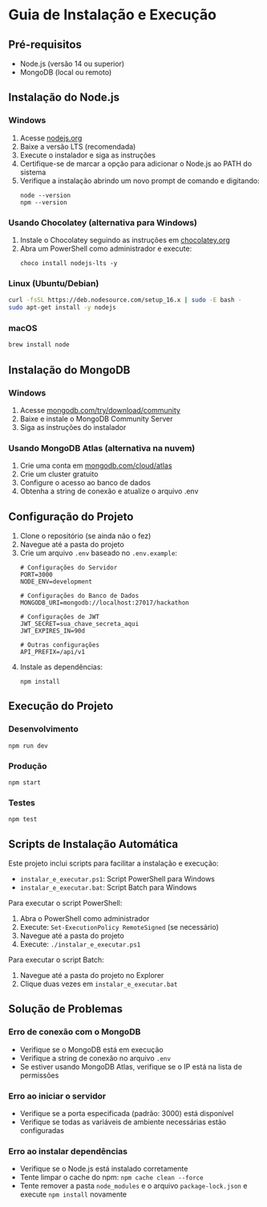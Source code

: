# Guia de Instalação e Execução

## Pré-requisitos

- Node.js (versão 14 ou superior)
- MongoDB (local ou remoto)

## Instalação do Node.js

### Windows

1. Acesse [nodejs.org](https://nodejs.org/)
2. Baixe a versão LTS (recomendada)
3. Execute o instalador e siga as instruções
4. Certifique-se de marcar a opção para adicionar o Node.js ao PATH do sistema
5. Verifique a instalação abrindo um novo prompt de comando e digitando:
   ```
   node --version
   npm --version
   ```

### Usando Chocolatey (alternativa para Windows)

1. Instale o Chocolatey seguindo as instruções em [chocolatey.org](https://chocolatey.org/install)
2. Abra um PowerShell como administrador e execute:
   ```
   choco install nodejs-lts -y
   ```

### Linux (Ubuntu/Debian)

```bash
curl -fsSL https://deb.nodesource.com/setup_16.x | sudo -E bash -
sudo apt-get install -y nodejs
```

### macOS

```bash
brew install node
```

## Instalação do MongoDB

### Windows

1. Acesse [mongodb.com/try/download/community](https://www.mongodb.com/try/download/community)
2. Baixe e instale o MongoDB Community Server
3. Siga as instruções do instalador

### Usando MongoDB Atlas (alternativa na nuvem)

1. Crie uma conta em [mongodb.com/cloud/atlas](https://www.mongodb.com/cloud/atlas)
2. Crie um cluster gratuito
3. Configure o acesso ao banco de dados
4. Obtenha a string de conexão e atualize o arquivo .env

## Configuração do Projeto

1. Clone o repositório (se ainda não o fez)
2. Navegue até a pasta do projeto
3. Crie um arquivo `.env` baseado no `.env.example`:
   ```
   # Configurações do Servidor
   PORT=3000
   NODE_ENV=development
   
   # Configurações do Banco de Dados
   MONGODB_URI=mongodb://localhost:27017/hackathon
   
   # Configurações de JWT
   JWT_SECRET=sua_chave_secreta_aqui
   JWT_EXPIRES_IN=90d
   
   # Outras configurações
   API_PREFIX=/api/v1
   ```
4. Instale as dependências:
   ```
   npm install
   ```

## Execução do Projeto

### Desenvolvimento

```
npm run dev
```

### Produção

```
npm start
```

### Testes

```
npm test
```

## Scripts de Instalação Automática

Este projeto inclui scripts para facilitar a instalação e execução:

- `instalar_e_executar.ps1`: Script PowerShell para Windows
- `instalar_e_executar.bat`: Script Batch para Windows

Para executar o script PowerShell:
1. Abra o PowerShell como administrador
2. Execute: `Set-ExecutionPolicy RemoteSigned` (se necessário)
3. Navegue até a pasta do projeto
4. Execute: `./instalar_e_executar.ps1`

Para executar o script Batch:
1. Navegue até a pasta do projeto no Explorer
2. Clique duas vezes em `instalar_e_executar.bat`

## Solução de Problemas

### Erro de conexão com o MongoDB

- Verifique se o MongoDB está em execução
- Verifique a string de conexão no arquivo `.env`
- Se estiver usando MongoDB Atlas, verifique se o IP está na lista de permissões

### Erro ao iniciar o servidor

- Verifique se a porta especificada (padrão: 3000) está disponível
- Verifique se todas as variáveis de ambiente necessárias estão configuradas

### Erro ao instalar dependências

- Verifique se o Node.js está instalado corretamente
- Tente limpar o cache do npm: `npm cache clean --force`
- Tente remover a pasta `node_modules` e o arquivo `package-lock.json` e execute `npm install` novamente